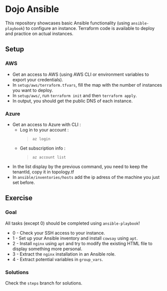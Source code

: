 # Dojo Ansible

This repository showcases basic Ansible functionality (using `ansible-playbook`) to configure an instance.
Terraform code is available to deploy and practice on actual instances.

## Setup

### AWS

- Get an access to AWS (using AWS CLI or environment variables to export your credentials).
- In `setup/aws/terraform.tfvars`, fill the map with the number of instances you want to deploy.
- In `setup/aws/`, run `terraform init` and then `terraform apply`.
- In output, you should get the public DNS of each instance.

### Azure

- Get an access to Azure with CLI :
    - Log in to your account : 
        > `az login`
    - Get subscription info :
        > `az account list`
- In the list display by the previous command, you need to keep the tenantId, copy it in topology.tf
- In `ansible/inventories/hosts` add the ip adress of the machine you just set before.

## Exercise

### Goal

All tasks (except 0) should be completed using `ansible-playbook`!
- 0 - Check your SSH access to your instance.
- 1 - Set up your Ansible inventory and install `cowsay` using `apt`.
- 2 - Install `nginx` using `apt` and try to modify the existing HTML file to display something more personal.
- 3 - Extract the `nginx` installation in an Ansible role.
- 4 - Extract potential variables in `group_vars`.

### Solutions

Check the `steps` branch for solutions.